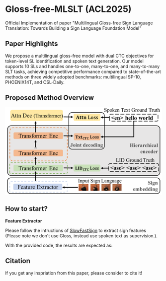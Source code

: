 # Gloss-free-MLSLT (ACL2025)

Official Implementation of paper "Multilingual Gloss-free Sign Language Translation:
Towards Building a Sign Language Foundation Model"

## Paper Highlights
We propose a multilingual gloss-free model with dual CTC objectives for token-level SL identification and spoken text generation. Our model supports 10 SLs and handles one-to-one, many-to-one, and many-to-many SLT tasks, achieving competitive performance compared to state-of-the-art methods on three widely adopted benchmarks: multilingual SP-10, PHOENIX14T, and CSL-Daily.

## Proposed Method Overview
![Overview](Overview.png)


## How to start?

**Feature Extractor**

Please follow the intructions of [SlowFastSign](https://github.com/kaistmm/SlowFastSign) to extract sign features (Please note we don't use Gloss, instead use spoken text as supervision.).

With the provided code, the results are expected as:



## Citation 

If you get any inspriation from this paper, please consider to cite it!
